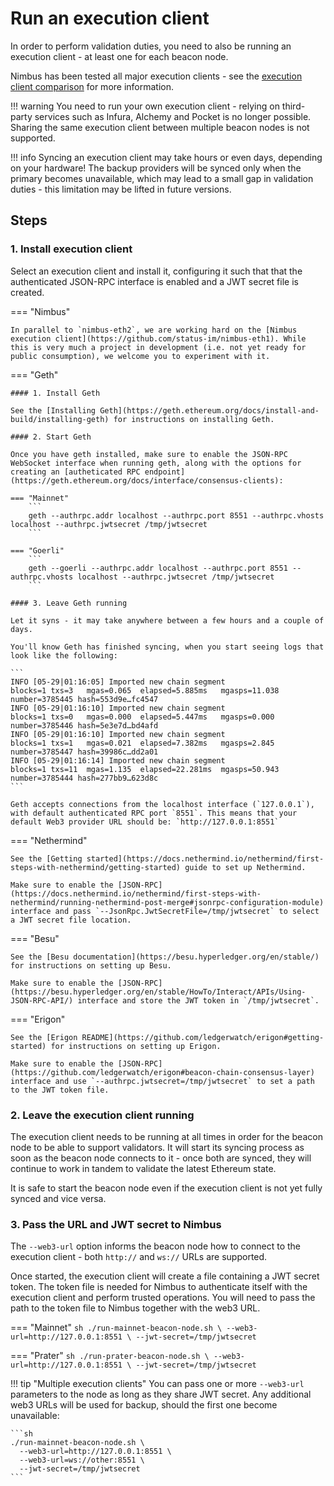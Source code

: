 # Run an execution client

In order to perform validation duties, you need to also be running an execution client - at least one for each beacon node.

Nimbus has been tested all major execution clients - see the [execution client comparison](https://ethereum.org/en/developers/docs/nodes-and-clients/#execution-clients) for more information.

!!! warning
    You need to run your own execution client - relying on third-party services such as Infura, Alchemy and Pocket is no longer possible. Sharing the same execution client between multiple beacon nodes is not supported.

!!! info
    Syncing an execution client may take hours or even days, depending on your hardware! The backup providers will be synced only when the primary becomes unavailable, which may lead to a small gap in validation duties - this limitation may be lifted in future versions.

## Steps

### 1. Install execution client

Select an execution client and install it, configuring it such that that the authenticated JSON-RPC interface is enabled and a JWT secret file is created.

=== "Nimbus"

    In parallel to `nimbus-eth2`, we are working hard on the [Nimbus execution client](https://github.com/status-im/nimbus-eth1). While this is very much a project in development (i.e. not yet ready for public consumption), we welcome you to experiment with it.

=== "Geth"

    #### 1. Install Geth

    See the [Installing Geth](https://geth.ethereum.org/docs/install-and-build/installing-geth) for instructions on installing Geth.

    #### 2. Start Geth

    Once you have geth installed, make sure to enable the JSON-RPC WebSocket interface when running geth, along with the options for creating an [autheticated RPC endpoint](https://geth.ethereum.org/docs/interface/consensus-clients):

    === "Mainnet"
        ```
        geth --authrpc.addr localhost --authrpc.port 8551 --authrpc.vhosts localhost --authrpc.jwtsecret /tmp/jwtsecret
        ```

    === "Goerli"
        ```
        geth --goerli --authrpc.addr localhost --authrpc.port 8551 --authrpc.vhosts localhost --authrpc.jwtsecret /tmp/jwtsecret
        ```

    #### 3. Leave Geth running

    Let it syns - it may take anywhere between a few hours and a couple of days.

    You'll know Geth has finished syncing, when you start seeing logs that look like the following:

    ```
    INFO [05-29|01:16:05] Imported new chain segment               blocks=1 txs=3   mgas=0.065  elapsed=5.885ms   mgasps=11.038  number=3785445 hash=553d9e…fc4547
    INFO [05-29|01:16:10] Imported new chain segment               blocks=1 txs=0   mgas=0.000  elapsed=5.447ms   mgasps=0.000   number=3785446 hash=5e3e7d…bd4afd
    INFO [05-29|01:16:10] Imported new chain segment               blocks=1 txs=1   mgas=0.021  elapsed=7.382ms   mgasps=2.845   number=3785447 hash=39986c…dd2a01
    INFO [05-29|01:16:14] Imported new chain segment               blocks=1 txs=11  mgas=1.135  elapsed=22.281ms  mgasps=50.943  number=3785444 hash=277bb9…623d8c
    ```

    Geth accepts connections from the localhost interface (`127.0.0.1`), with default authenticated RPC port `8551`. This means that your default Web3 provider URL should be: `http://127.0.0.1:8551`

=== "Nethermind"

    See the [Getting started](https://docs.nethermind.io/nethermind/first-steps-with-nethermind/getting-started) guide to set up Nethermind.

    Make sure to enable the [JSON-RPC](https://docs.nethermind.io/nethermind/first-steps-with-nethermind/running-nethermind-post-merge#jsonrpc-configuration-module) interface and pass `--JsonRpc.JwtSecretFile=/tmp/jwtsecret` to select a JWT secret file location.

=== "Besu"

    See the [Besu documentation](https://besu.hyperledger.org/en/stable/) for instructions on setting up Besu.

    Make sure to enable the [JSON-RPC](https://besu.hyperledger.org/en/stable/HowTo/Interact/APIs/Using-JSON-RPC-API/) interface and store the JWT token in `/tmp/jwtsecret`.

=== "Erigon"

    See the [Erigon README](https://github.com/ledgerwatch/erigon#getting-started) for instructions on setting up Erigon.

    Make sure to enable the [JSON-RPC](https://github.com/ledgerwatch/erigon#beacon-chain-consensus-layer) interface and use `--authrpc.jwtsecret=/tmp/jwtsecret` to set a path to the JWT token file.

### 2. Leave the execution client running

The execution client needs to be running at all times in order for the beacon node to be able to support validators. It will start its syncing process as soon as the beacon node connects to it - once both are synced, they will continue to work in tandem to validate the latest Ethereum state.

It is safe to start the beacon node even if the execution client is not yet fully synced and vice versa.

### 3. Pass the URL and JWT secret to Nimbus

The `--web3-url` option informs the beacon node how to connect to the execution client - both `http://` and `ws://` URLs are supported.

Once started, the execution client will create a file containing a JWT secret token. The token file is needed for Nimbus to authenticate itself with the execution client and perform trusted operations. You will need to pass the path to the token file to Nimbus together with the web3 URL.

=== "Mainnet"
    ```sh
    ./run-mainnet-beacon-node.sh \
      --web3-url=http://127.0.0.1:8551 \
      --jwt-secret=/tmp/jwtsecret
    ```

=== "Prater"
    ```sh
    ./run-prater-beacon-node.sh \
      --web3-url=http://127.0.0.1:8551 \
      --jwt-secret=/tmp/jwtsecret
    ```

!!! tip "Multiple execution clients"
    You can pass one or more `--web3-url` parameters to the node as long as they share JWT secret. Any additional web3 URLs will be used for backup, should the first one become unavailable:

    ```sh
    ./run-mainnet-beacon-node.sh \
      --web3-url=http://127.0.0.1:8551 \
      --web3-url=ws://other:8551 \
      --jwt-secret=/tmp/jwtsecret
    ```
